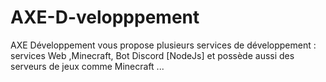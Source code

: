 # AXE-D-velopppement
AXE Développement vous propose plusieurs services de développement : services Web ,Minecraft, Bot Discord [NodeJs] et possède aussi des serveurs de jeux comme Minecraft ...
